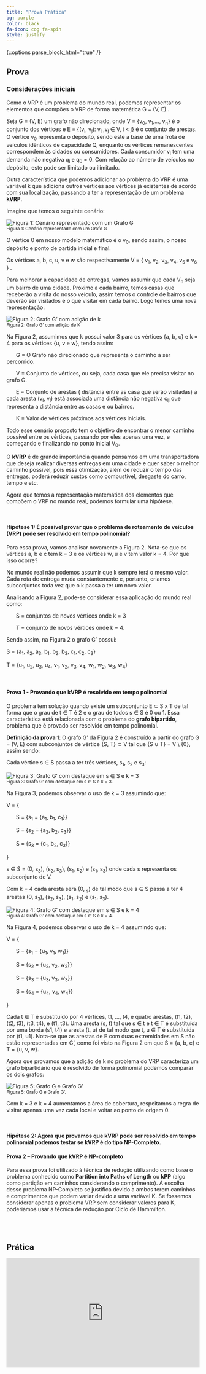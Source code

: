```yaml
---
title: "Prova Prática"
bg: purple
color: black
fa-icon: cog fa-spin
style: justify
---
```

{::options parse_block_html="true" /}

<h2>
    <i class="fa fa-arrow-down bounce-down"></i> Prova <i class="fa fa-arrow-down bounce-down"></i>
</h2>

<div class="slide">
<p></p>

### Considerações iniciais

Como o VRP é um problema do mundo real, podemos representar os elementos que compões o VRP de forma matemática <span class="math">G = (V, E)</span> .

Seja <span class="math">G = (V, E)</span> um grafo não direcionado, onde <span class="math">V = {v<sub>0</sub>, v<sub>1</sub>,..., v<sub>n</sub>}</span> é o conjunto dos vértices e <span class="math">E = {(v<sub>i</sub>, v<sub>j</sub>): v<sub>i</sub> ,v<sub>j</sub> ∈ V, i < j}</span> é o conjunto de arestas. O vértice <span class="math">v<sub>0</sub></span> representa o depósito, sendo este a base de uma frota de veículos idênticos de capacidade <span class="math">Q</span>, enquanto os vértices remanescentes correspondem às cidades ou consumidores. Cada consumidor <span class="math">v<sub>i</sub></span> tem uma demanda não negativa <span class="math">q<sub>i</sub></span> e <span class="math">q<sub>0</sub> = 0</span>. Com relação ao número de veículos no depósito, este pode ser limitado ou ilimitado.

Outra característica que podemos adicionar ao problema do VRP é uma variável <span class="math">k</span> que adiciona outros vértices aos vértices já existentes de acordo com sua localização, passando a ter a representação de um problema **kVRP**.

Imagine que temos o seguinte cenário:

<div class="center">
<img class="polaroid" src="img/fig-1.png" alt="Figura 1: Cenário representado com um Grafo G">
<br>
<small>Figura 1: Cenário representado com um Grafo <span class="math">G</span></small>
</div>
<p></p>

O vértice <span class="math">0</span> em nosso modelo matemático é o <span class="math">v<sub>0</sub></span>, sendo assim, o nosso depósito e ponto de partida inicial e final.

Os vértices <span class="math">a, b, c, u, v e w</span> são respectivamente <span class="math">V = { v<sub>1</sub>, v<sub>2</sub>, v<sub>3</sub>, v<sub>4</sub>, v<sub>5</sub> e v<sub>6</sub> }</span> .

Para melhorar a capacidade de entregas, vamos assumir que cada <span class="math">V<sub>n</sub></span> seja um bairro de uma cidade. Próximo a cada bairro, temos casas que receberão a visita do nosso veículo, assim temos o controle de bairros que deverão ser visitados e o que visitar em cada bairro. Logo temos uma nova representação:

<div class="center">
<img class="polaroid" src="img/fig-2.png" alt="Figura 2: Grafo G’ com adição de k">
<br>
<small>Figura 2: Grafo <span class="math">G’</span> com adição de <span class="math">K</span></small>
</div>
<p></p>

Na Figura 2, assumimos que <span class="math">k</span> possui valor 3 para os vértices <span class="math">{a, b, c}</span> e <span class="math">k = 4</span> para os vértices <span class="math">{u, v e w}</span>, tendo assim:

<span class="math" style="margin-left: 25px">G</span> = O Grafo não direcionado que representa o caminho a ser percorrido.

<span class="math" style="margin-left: 25px">V</span> = Conjunto de vértices, ou seja, cada casa que ele precisa visitar no grafo <span class="math">G</span>.

<span class="math" style="margin-left: 25px">E</span> = Conjunto de arestas ( distância entre as casa que serão visitadas) a cada aresta <span class="math">(v<sub>i</sub>, v<sub>j</sub>)</span> está associada uma distância não negativa <span class="math">c<sub>ij</sub></span> que representa a distância entre as casas e ou bairros.

<span class="math" style="margin-left: 25px">K</span> = Valor de vértices próximos aos vértices iniciais.

Todo esse cenário proposto tem o objetivo de encontrar o menor caminho possível entre os vértices, passando por eles apenas uma vez, e começando e finalizando no ponto inicial <span class="math">V<sub>0</sub></span>.

O **kVRP** é de grande importância quando pensamos em uma transportadora que deseja realizar diversas entregas em uma cidade e quer saber o melhor caminho possível, pois essa otimização, além de reduzir o tempo das entregas, poderá reduzir custos como combustível, desgaste do carro, tempo e etc.

Agora que temos a representação matemática dos elementos que compõem o VRP no mundo real, podemos formular uma hipótese.

<br>

#### Hipótese 1: É possível provar que o problema de roteamento de veículos (VRP) pode ser resolvido em tempo polinomial?

Para essa prova, vamos analisar novamente a Figura 2. Nota-se que os vértices <span class="math">a, b e c</span> tem <span class="math">k = 3</span> e os vértices <span class="math">w, u e v</span> tem valor <span class="math">k = 4</span>. Por que isso ocorre?

No mundo real não podemos assumir que <span class="math">k</span> sempre terá o mesmo valor. Cada rota de entrega muda constantemente e, portanto, criamos subconjuntos toda vez que o <span class="math">k</span> passa a ter um novo valor.

Analisando a Figura 2, pode-se considerar essa aplicação do mundo real como:

<span class="math" style="margin-left: 25px">S</span> = conjuntos de novos vértices onde <span class="math">k = 3</span>

<span class="math" style="margin-left: 25px">T</span> = conjunto de novos vértices onde <span class="math">k = 4</span>.

Sendo assim, na Figura 2 o grafo <span class="math">G’</span> possui:

<span class="math">S = {a<sub>1</sub>, a<sub>2</sub>, a<sub>3</sub>, b<sub>1</sub>, b<sub>2</sub>, b<sub>3</sub>, c<sub>1</sub>, c<sub>2</sub>, c<sub>3</sub>}</span>

<span class="math">T = {u<sub>1</sub>, u<sub>2</sub>, u<sub>3</sub>, u<sub>4</sub>, v<sub>1</sub>, v<sub>2</sub>, v<sub>3</sub>, v<sub>4</sub>, w<sub>1</sub>, w<sub>2</sub>, w<sub>3</sub>, w<sub>4</sub>}</span>

<br>

#### Prova 1 - Provando que **kVRP** é resolvido em tempo polinomial

O problema tem solução quando existe um subconjunto <span class="math">E ⊂ S x T</span> de tal forma que o grau de <span class="math">t ∈ T</span> é <span class="math">2</span> e o grau de todos <span class="math">s ∈ S</span> é <span class="math">0</span> ou <span class="math">1</span>. Essa característica está relacionada com o problema do **grafo bipartido**, problema que é provado ser resolvido em tempo polinomial.

**Definição da prova 1**: O grafo <span class="math">G’</span> da Figura 2 é construído a partir do grafo <span class="math">G = (V, E)</span> com subconjuntos de vértice <span class="math">{S, T} ⊂ V</span> tal que <span class="math">{S ∪ T}  = V \ {0}</span>, assim sendo:

Cada vértice <span class="math">s ∈ S</span> passa a ter três vértices, <span class="math">s<sub>1</sub></span>, <span class="math">s<sub>2</sub></span> e <span class="math">s<sub>3</sub></span>:

<div class="center">
<img class="polaroid" src="img/fig-3.png" alt="Figura 3: Grafo G’ com destaque em s ∈ S e k = 3">
<br>
<small>Figura 3: Grafo <span class="math">G’</span> com destaque em <span class="math">s ∈ S</span> e <span class="math">k = 3</span>.</small>
</div>
<p></p>

Na Figura 3, podemos observar o uso de <span class="math">k = 3</span> assumindo que:

<span class="math">V = {</span>

<span class="math" style="margin-left: 25px;">S = {s<sub>1</sub> = {a<sub>1</sub>, b<sub>1</sub>, c<sub>1</sub>}}</span>

<span class="math" style="margin-left: 25px;">S = {s<sub>2</sub> = {a<sub>2</sub>, b<sub>2</sub>, c<sub>3</sub>}}</span>

<span class="math" style="margin-left: 25px;">S = {s<sub>3</sub> = {c<sub>1</sub>, b<sub>2</sub>, c<sub>3</sub>}}</span>

<span class="math">}</span>

<span class="math">s ∈ S = (0, s<sub>3</sub>), (s<sub>2</sub>, s<sub>3</sub>), (s<sub>1</sub>, s<sub>2</sub>) e (s<sub>1</sub>, s<sub>3</sub>)</span> onde cada <span class="math">s</span> representa os subconjunto de <span class="math">V</span>.

Com <span class="math">k = 4</span> cada aresta será <span class="math">(0, <sub>s</sub>)</span> de tal modo que <span class="math">s ∈ S</span> passa a ter 4 arestas <span class="math">(0, s<sub>3</sub>), (s<sub>2</sub>, s<sub>3</sub>), (s<sub>1</sub>, s<sub>2</sub>) e (s<sub>1</sub>, s<sub>3</sub>)</span>.

<div class="center">
<img class="polaroid" src="img/fig-4.png" alt="Figura 4: Grafo G’ com destaque em s ∈ S e k = 4">
<br>
<small>Figura 4: Grafo <span class="math">G’</span> com destaque em <span class="math">s ∈ S</span> e <span class="math">k = 4</span>.</small>
</div>
<p></p>

Na Figura 4, podemos observar o uso de <span class="math">k = 4</span> assumindo que:

<span class="math">V = {</span>

<span class="math" style="margin-left: 25px;">S = {s<sub>1</sub> = {u<sub>1</sub>, v<sub>1</sub>, w<sub>1</sub>}}</span>

<span class="math" style="margin-left: 25px;">S = {s<sub>2</sub> = {u<sub>2</sub>, v<sub>2</sub>, w<sub>2</sub>}}</span>

<span class="math" style="margin-left: 25px;">S = {s<sub>3</sub> = {u<sub>3</sub>, v<sub>3</sub>, w<sub>3</sub>}}</span>

<span class="math" style="margin-left: 25px;">S = {s<sub>4</sub> = {u<sub>4</sub>, v<sub>4</sub>, w<sub>4</sub>}}</span>

<span class="math">}</span>

Cada <span class="math">t ∈ T</span> é substituído por 4 vértices, <span class="math">t1, ..., t4</span>, e quatro arestas, <span class="math">(t1, t2)</span>, <span class="math">(t2, t3)</span>, <span class="math">(t3, t4)</span>, e <span class="math">(t1, t3)</span>. Uma aresta <span class="math">(s, t)</span> tal que <span class="math">s ∈ t</span> e <span class="math">t ∈ T</span> é substituída por uma borda <span class="math">(s1, t4)</span> e aresta <span class="math">(t, u)</span> de tal modo que <span class="math">t, u ∈ T</span> é substituída por <span class="math">(t1, u1)</span>. Nota-se que as arestas de <span class="math">E</span> com duas extremidades em <span class="math">S</span> não estão representadas em <span class="math">G’</span>, como foi visto na Figura 2 em que <span class="math">S = {a, b, c}</span> e <span class="math">T = {u, v, w}</span>.

Agora que provamos que a adição de <span class="math">k</span> no problema do VRP caracteriza um grafo bipartidário que é resolvido de forma polinomial podemos comparar os dois grafos:

<div class="center">
<img class="polaroid" src="img/fig-5.png" alt="Figura 5: Grafo G e Grafo G’">
<br>
<small>Figura 5: Grafo <span class="math">G</span> e Grafo <span class="math">G’</span>.</small>
</div>
<p></p>

Com <span class="math">k = 3</span> e <span class="math">k = 4</span> aumentamos a área de cobertura, respeitamos a regra de visitar apenas uma vez cada local e voltar ao ponto de origem <span class="math">0</span>.

<br>

#### Hipótese 2: Agora que provamos que **kVRP** pode ser resolvido em tempo polinomial podemos testar se kVRP é do tipo NP-Completo.

#### Prova 2 – Provando que kVRP é NP-completo

Para essa prova foi utilizado à técnica de redução utilizando como base o problema conhecido como **Partition into Paths of Length** ou **kPP** (algo como partição em caminhos considerando o comprimento). A escolha desse problema NP-Completo se justifica devido a ambos terem caminhos e comprimentos que podem variar devido a uma variável <span class="math">K</span>. Se fossemos considerar apenas o problema VRP sem considerar valores para <span class="math">K</span>, poderíamos usar a técnica de redução por <span class="math">Ciclo de Hammilton</span>.

<!-- Primeiro vamos manter a definição do vértice <span class="math">0</span> como sendo nosso ponto de partida (depósito). Também vamos considerar um conjunto <span class="math">S</span> de novos vértices que estão conectados por arestas ao  -->

<br>

</div>

<br>

<h2>
    <i class="fa fa-arrow-down bounce-down"></i> Prática <i class="fa fa-arrow-down bounce-down"></i>
</h2>

<div class="slide">

<style>.embed-container { position: relative; padding-bottom: 56.25%; height: 0; overflow: hidden; max-width: 100%; } .embed-container iframe, .embed-container object, .embed-container embed { position: absolute; top: 0; left: 0; width: 100%; height: 100%; }</style><div class='embed-container'><iframe src='http://www.youtube.com/embed/zzEMVj-IUZY' frameborder='0' allowfullscreen></iframe></div>
</div>
